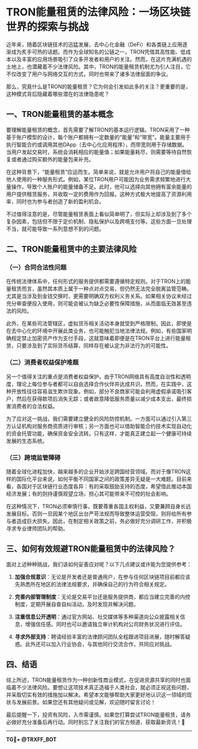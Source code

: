 # TRON能量租赁的法律风险：一场区块链世界的探索与挑战

近年来，随着区块链技术的迅猛发展，去中心化金融（DeFi）和各类链上应用逐渐成为炙手可热的话题。而作为全球知名的公链之一，TRON凭借其高性能、低成本以及丰富的应用场景吸引了众多开发者和用户的关注。然而，在这片充满机遇的土地上，也潜藏着不少法律风险。其中，TRON的能量租赁机制尤为引人注目，它不仅改变了用户与网络交互的方式，同时也带来了诸多法律层面的争议。

那么，究竟什么是TRON的能量租赁？它为何会引发如此多的关注？更重要的是，这种模式背后隐藏着哪些潜在的法律隐患呢？

## 一、TRON能量租赁的基本概念

要理解能量租赁的概念，首先需要了解TRON的基本运行逻辑。TRON采用了一种基于账户模型的设计，每个账户都拥有一定数量的“能量”和“带宽”。能量主要用于执行智能合约或调用其他DApp（去中心化应用程序），而带宽则用于存储数据。当用户发起交易时，系统会消耗相应的能量值；如果能量耗尽，则需要等待自然恢复或者通过购买额外的能量包来补充。

在这种背景下，“能量租赁”应运而生。简单来说，就是允许用户将自己的能量借给他人使用的一种服务形式。例如，某位TRON用户可能因为业务需求频繁地进行大量操作，导致个人账户的能量储备不足。此时，他可以选择向其他拥有富余能量的用户提供租赁服务，并收取一定的费用作为回报。这种方式极大地提高了资源利用率，同时也为参与者创造了新的盈利机会。

不过值得注意的是，尽管能量租赁表面上看似简单明了，但实际上却涉及到了多个复杂因素，包括但不限于定价机制、隐私保护以及跨境支付等。这些方面一旦处理不当，就可能导致一系列意想不到的问题。

## 二、TRON能量租赁中的主要法律风险

### （一）合同合法性问题

在传统法律体系中，任何形式的服务提供都需要遵循特定规则。对于TRON上的能量租赁而言，虽然其本质上属于一种点对点交易，但仍然无法完全脱离监管范畴。尤其是当涉及到金钱交换时，更需要明确双方权利义务关系。如果相关协议未经过充分审查便投入使用，则可能会被认为缺乏必要性保障措施，从而面临无效甚至违法的风险。

此外，在某些司法管辖区，虚拟货币相关活动本身就受到严格限制。因此，即使是在去中心化的环境中开展此类业务，也可能触犯当地法律法规。例如，有些国家明确规定禁止加密资产作为支付手段，这就意味着即便是在TRON平台上进行能量租赁，只要涉及到了实际货币结算，同样存在被认定为非法行为的可能性。

### （二）消费者权益保护难题

另一个值得关注的重点是消费者权益保护。由于TRON网络具有高度自治性和透明度，理论上每位参与者都可以自由选择合作伙伴并达成共识。然而，在实践中，这种开放性往往容易滋生欺诈现象。例如，部分不良商家可能会利用虚假承诺吸引客户，然后在获得款项后消失无踪；或者故意降低服务质量以减少成本支出，最终损害消费者的合法权益。

为了应对这一挑战，我们需要建立健全的风险防控机制。一方面可以通过引入第三方认证机构对服务商资质进行审核；另一方面也可以借助智能合约技术实现自动化的资金托管功能，确保资金安全流转。只有这样，才能真正建立起一个健康可持续发展的生态系统。

### （三）跨境监管障碍

随着全球化进程加快，越来越多的企业开始涉足跨国经营领域。而对于像TRON这样的国际化平台来说，如何平衡不同国家之间的政策差异无疑是一大难题。目前来看，各国对于区块链行业态度各异：有的采取鼓励支持的态度，希望借此推动本国经济发展；有的则持谨慎观望立场，担心其可能带来不可控的社会影响。

在这种情况下，TRON必须审慎行事，既要尊重各国主权利益，又要兼顾自身长远发展目标。否则一旦因某个地区出台严苛法规而导致整体运营受阻，则将给所有参与者造成巨大损失。因此，在制定相关政策之前，务必做好充分调研工作，并积极寻求专业律师团队的帮助。

## 三、如何有效规避TRON能量租赁中的法律风险？

面对上述种种挑战，我们该如何妥善应对呢？以下几点建议或许能为您提供参考：

1. **加强合规意识**：无论是开发者还是普通用户，在参与任何区块链项目前都应该先熟悉所在地区的法律法规要求，并确保自己的行为符合相关规定。
   
2. **完善内部管理制度**：无论是交易平台还是服务提供商，都应当建立完善的内控制度，定期开展自查自纠活动，及时发现并解决问题。
   
3. **注重信息公开透明**：通过官方网站、社交媒体等多种渠道向公众披露相关信息，增强信任感。同时也可以邀请独立审计机构对公司财务状况进行评估。
   
4. **寻求外部支持**：聘请经验丰富的法律顾问团队全程跟进项目进展，随时解答疑惑。此外还可以加入行业协会，与其他同行交流合作，共同应对挑战。

## 四、结语

综上所述，TRON能量租赁作为一种创新性商业模式，在促进资源共享的同时也面临着不少法律风险。要想让这项技术真正造福于人类社会，就必须正视这些问题，并采取切实有效的措施加以解决。希望本文能够帮助大家更好地认识这一领域的现状与发展前景。如果您还有其他疑问或见解，欢迎随时留言讨论！

最后提醒一下，投资有风险，入市需谨慎。如果您打算尝试TRON能量租赁，请务必做好充分准备后再行动。同时别忘了关注我们的官方频道，获取最新资讯！💬

---

**TG💪+ @TRXFF_BOT**